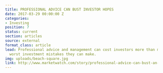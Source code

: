 ```yaml
---
title: PROFESSIONAL ADVICE CAN BUST INVESTOR HOPES
date: 2017-03-29 00:00:00 Z
categories:
- Investing
position: 7
status: current
section: articles
source: external
format_class: article
lead: Professional advice and management can cost investors more than most of the
  worst investment mistakes they can make.
img: uploads/beach-square.jpg
link: http://www.marketwatch.com/story/professional-advice-can-bust-an-investors-savings-heres-how-much-2017-03-03
---
```



